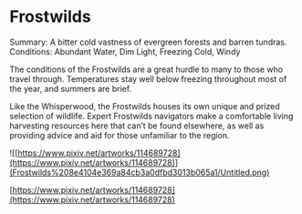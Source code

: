 # Frostwilds

Summary: A bitter cold vastness of evergreen forests and barren tundras.
Conditions: Abundant Water, Dim Light, Freezing Cold, Windy

The conditions of the Frostwilds are a great hurdle to many to those who travel through. Temperatures stay well below freezing throughout most of the year, and summers are brief.

Like the Whisperwood, the Frostwilds houses its own unique and prized selection of wildlife. Expert Frostwilds navigators make a comfortable living harvesting resources here that can’t be found elsewhere, as well as providing advice and aid for those unfamiliar to the region.

![[https://www.pixiv.net/artworks/114689728](https://www.pixiv.net/artworks/114689728)](Frostwilds%208e4104e369a84cb3a0dfbd3013b065a1/Untitled.png)

[https://www.pixiv.net/artworks/114689728](https://www.pixiv.net/artworks/114689728)
